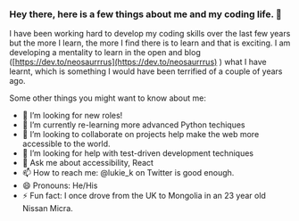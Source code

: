 ### Hey there, here is a few things about me and my coding life. 👋

I have been working hard to develop my coding skills over the last few years but the more I learn, the more I find there is to learn and that is exciting. I am developing a mentality to learn in the open and blog ([https://dev.to/neosaurrrus](https://dev.to/neosaurrrus) ) what I have learnt, which is something I would have been terrified of a couple of years ago.

Some other things you might want to know about me:

- 🔭 I’m looking for new roles!
- 🌱 I’m currently re-learning more advanced Python techiques
- 👯 I’m looking to collaborate on projects help make the web more accessible to the world.
- 🤔 I’m looking for help with test-driven development techniques
- 💬 Ask me about accessibility, React
- 📫 How to reach me: @lukie_k on Twitter is good enough.
- 😄 Pronouns: He/His
- ⚡ Fun fact: I once drove from the UK to Mongolia in  an 23 year old Nissan Micra.
